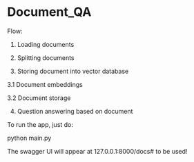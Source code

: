 # Document_QA

Flow:

1. Loading documents

2. Splitting documents

3. Storing document into vector database

3.1 Document embeddings

3.2 Document storage

4. Question answering based on document

To run the app, just do:

python main.py

The swagger UI will appear at 127.0.0.1:8000/docs# to be used!